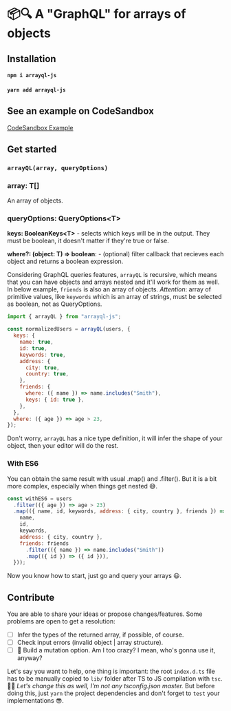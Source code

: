 # 📦🔍 A "GraphQL" for arrays of objects

## Installation

#### `npm i arrayql-js`

#### `yarn add arrayql-js`

## See an example on CodeSandbox

[CodeSandbox Example](https://codesandbox.io/s/arrayql-js-from-npm-4lslo)

## Get started

### `arrayQL(array, queryOptions)`

### array: T[]

An array of objects.

### queryOptions: QueryOptions\<T\>

**keys: BooleanKeys\<T\>** - selects which keys will be in the output. They must be boolean, it doesn't matter if they're true or false.

**where?: (object: T) => boolean**: - (optional) filter callback that recieves each object and returns a boolean expression.

Considering GraphQL queries features, `arrayQL` is recursive, which means that you can have objects and arrays nested and it'll work for them as well. In below example, `friends` is also an array of objects. _Attention_: array of primitive values, like `keywords` which is an array of strings, must be selected as boolean, not as QueryOptions.

```js
import { arrayQL } from "arrayql-js";

const normalizedUsers = arrayQL(users, {
  keys: {
    name: true,
    id: true,
    keywords: true,
    address: {
      city: true,
      country: true,
    },
    friends: {
      where: ({ name }) => name.includes("Smith"),
      keys: { id: true },
    },
  },
  where: ({ age }) => age > 23,
});
```

Don't worry, `arrayQL` has a nice type definition, it will infer the shape of your object, then your editor will do the rest.

### With ES6

You can obtain the same result with usual .map() and .filter(). But it is a bit more complex, especially when things get nested 😅.

```js
const withES6 = users
  .filter(({ age }) => age > 23)
  .map(({ name, id, keywords, address: { city, country }, friends }) => ({
    name,
    id,
    keywords,
    address: { city, country },
    friends: friends
      .filter(({ name }) => name.includes("Smith"))
      .map(({ id }) => ({ id })),
  }));
```

Now you know how to start, just go and query your arrays 😃.

## Contribute

You are able to share your ideas or propose changes/features.
Some problems are open to get a resolution:

- [ ] Infer the types of the returned array, if possible, of course.
- [ ] Check input errors (invalid object | array structure).
- [ ] 🤔 Build a mutation option. Am I too crazy? I mean, who's gonna use it, anyway?

Let's say you want to help, one thing is important: the root `index.d.ts` file has to be manually copied to `lib/` folder after TS to JS compilation with `tsc`. 🤷‍♂️ _Let's change this as well, I'm not any tsconfig.json master._ But before doing this, just `yarn` the project dependencies and don't forget to `test` your implementations 😎.
